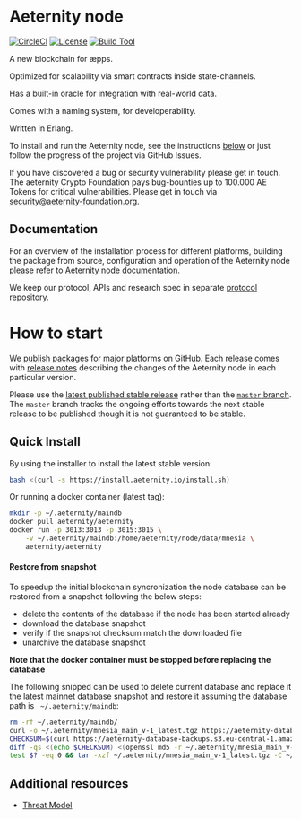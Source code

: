 # Aeternity node

[![CircleCI][circleci badge]][circleci]
[![License][license badge]][license]
[![Build Tool][build tool]][rebar3]

A new blockchain for æpps.

Optimized for scalability via smart contracts inside state-channels.

Has a built-in oracle for integration with real-world data.

Comes with a naming system, for developerability.

Written in Erlang.

To install and run the Aeternity node, see the instructions [below](#how-to-start) or just follow the progress of the project via GitHub Issues.

If you have discovered a bug or security vulnerability please get in touch. The aeternity Crypto Foundation pays bug-bounties up to 100.000 AE Tokens for critical vulnerabilities. Please get in touch via [security@aeternity-foundation.org](mailto:security@aeternity-foundation.org).

[pivotal]: https://www.pivotaltracker.com/n/projects/2124891
[hackerone]: https://hackerone.com/aeternity

## Documentation

For an overview of the installation process for different platforms,
building the package from source, configuration and operation of the Aeternity
node please refer to [Aeternity node documentation](https://docs.aeternity.io/).

We keep our protocol, APIs and research spec in separate [protocol][protocol]
repository.

[protocol]: https://github.com/aeternity/protocol

# How to start

We [publish packages][releases] for major platforms on GitHub.
Each release comes with [release notes][release-notes] describing the
changes of the Aeternity node in each particular version.

Please use the [latest published stable release][latest-release] rather than the [`master` branch][master].
The `master` branch tracks the ongoing efforts towards the next stable release to be published though it is not guaranteed to be stable.

[releases]: https://github.com/aeternity/aeternity/releases
[release-notes]: /docs/release-notes
[latest-release]: https://github.com/aeternity/aeternity/releases/latest
[master]: https://github.com/aeternity/aeternity/tree/master
[backups]: https://aeternity-database-backups.s3.eu-central-1.amazonaws.com

## Quick Install

By using the installer to install the latest stable version:
```bash
bash <(curl -s https://install.aeternity.io/install.sh)
```

Or running a docker container (latest tag):
```bash
mkdir -p ~/.aeternity/maindb
docker pull aeternity/aeternity
docker run -p 3013:3013 -p 3015:3015 \
    -v ~/.aeternity/maindb:/home/aeternity/node/data/mnesia \
    aeternity/aeternity
```

#### Restore from snapshot

To speedup the initial blockchain syncronization the node database can be restored from a snapshot following the below steps:

* delete the contents of the database if the node has been started already
* download the database snapshot
* verify if the snapshot checksum match the downloaded file
* unarchive the database snapshot

**Note that the docker container must be stopped before replacing the database**

The following snipped can be used to delete current database and replace it the latest mainnet database snapshot and restore it assuming the database path is ` ~/.aeternity/maindb`:

```bash
rm -rf ~/.aeternity/maindb/
curl -o ~/.aeternity/mnesia_main_v-1_latest.tgz https://aeternity-database-backups.s3.eu-central-1.amazonaws.com/mnesia_main_v-1_latest.tgz
CHECKSUM=$(curl https://aeternity-database-backups.s3.eu-central-1.amazonaws.com/mnesia_main_v-1_latest.tgz.md5)
diff -qs <(echo $CHECKSUM) <(openssl md5 -r ~/.aeternity/mnesia_main_v-1_latest.tgz | awk '{ print $1; }')
test $? -eq 0 && tar -xzf ~/.aeternity/mnesia_main_v-1_latest.tgz -C ~/.aeternity/maindb/
```


## Additional resources

* [Threat Model](https://github.com/aeternity/aetmodel/blob/master/ThreatModel.md)


[circleci]: https://circleci.com/gh/aeternity/aeternity
[circleci badge]: https://circleci.com/gh/aeternity/aeternity.svg?style=shield
[license badge]: https://img.shields.io/badge/license-ISC-blue.svg
[license]: https://github.com/aeternity/aeternity/blob/master/LICENSE
[build tool]: https://img.shields.io/badge/build%20tool-rebar3-orange.svg
[rebar3]: https://www.rebar3.org
